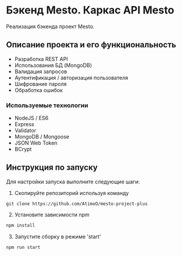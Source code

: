 # Бэкенд Mesto. Каркас API Mesto

Реализация бэкенда проект Mesto.

## Описание проекта и его функциональность

- Разработка REST API
- Использования БД (MongoDB)
- Валидация запросов
- Аутентификация / авторизация пользователя
- Шифрование пароля
- Обработка ошибок

### Используемые технологии

- NodeJS / ES6
- Express
- Validator
- MongoDB / Mongoose
- JSON Web Token
- BCrypt

## Инструкция по запуску

Для настройки запуска выполните следующие шаги:

1. Скопируйте репозиторий используя команду

```git
git clone https://github.com/AtimoO/mesto-project-plus
```

2. Установите зависимости npm

```sh
npm install
```

3. Запустите сборку в режиме 'start'

```sh
npm run start
```
